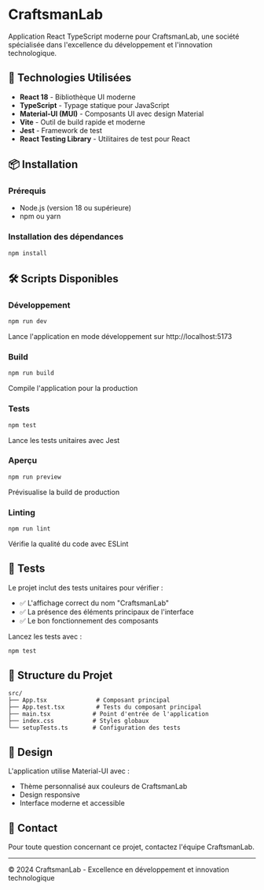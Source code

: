 # CraftsmanLab

Application React TypeScript moderne pour CraftsmanLab, une société spécialisée dans l'excellence du développement et l'innovation technologique.

## 🚀 Technologies Utilisées

- **React 18** - Bibliothèque UI moderne
- **TypeScript** - Typage statique pour JavaScript
- **Material-UI (MUI)** - Composants UI avec design Material
- **Vite** - Outil de build rapide et moderne
- **Jest** - Framework de test
- **React Testing Library** - Utilitaires de test pour React

## 📦 Installation

### Prérequis
- Node.js (version 18 ou supérieure)
- npm ou yarn

### Installation des dépendances
```bash
npm install
```

## 🛠️ Scripts Disponibles

### Développement
```bash
npm run dev
```
Lance l'application en mode développement sur http://localhost:5173

### Build
```bash
npm run build
```
Compile l'application pour la production

### Tests
```bash
npm test
```
Lance les tests unitaires avec Jest

### Aperçu
```bash
npm run preview
```
Prévisualise la build de production

### Linting
```bash
npm run lint
```
Vérifie la qualité du code avec ESLint

## 🧪 Tests

Le projet inclut des tests unitaires pour vérifier :
- ✅ L'affichage correct du nom "CraftsmanLab"
- ✅ La présence des éléments principaux de l'interface
- ✅ Le bon fonctionnement des composants

Lancez les tests avec :
```bash
npm test
```

## 📁 Structure du Projet

```
src/
├── App.tsx              # Composant principal
├── App.test.tsx         # Tests du composant principal
├── main.tsx            # Point d'entrée de l'application
├── index.css           # Styles globaux
└── setupTests.ts       # Configuration des tests
```

## 🎨 Design

L'application utilise Material-UI avec :
- Thème personnalisé aux couleurs de CraftsmanLab
- Design responsive
- Interface moderne et accessible

## 📧 Contact

Pour toute question concernant ce projet, contactez l'équipe CraftsmanLab.

---

© 2024 CraftsmanLab - Excellence en développement et innovation technologique
